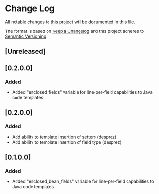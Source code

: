 # Change Log

All notable changes to this project will be documented in this file.

The format is based on [Keep a Changelog](http://keepachangelog.com/) 
and this project adheres to [Semantic Versioning](http://semver.org/).

## [Unreleased]

## [0.2.0.0]
### Added
- Added "enclosed_fields" variable for line-per-field capabilities to Java code templates

## [0.2.0.0]
### Added

- Add ability to template insertion of setters (desprez)
- Add ability to template insertion of field type (desprez)

## [0.1.0.0]
### Added

- Added "enclosed_bean_fields" variable for line-per-field capabilities to Java code templates
